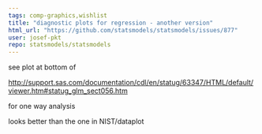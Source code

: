```yaml
---
tags: comp-graphics,wishlist
title: "diagnostic plots for regression - another version"
html_url: "https://github.com/statsmodels/statsmodels/issues/877"
user: josef-pkt
repo: statsmodels/statsmodels
---
```


see plot at bottom of

http://support.sas.com/documentation/cdl/en/statug/63347/HTML/default/viewer.htm#statug_glm_sect056.htm

for one way analysis

looks better than the one in NIST/dataplot
